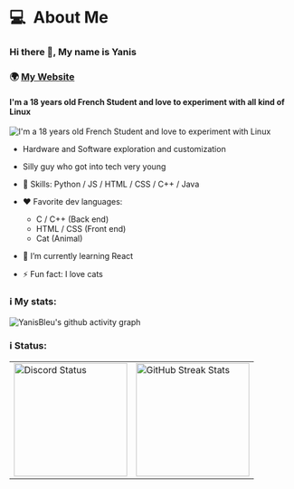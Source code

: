 <h1 style="display: flex; justify-content: space-between;">
  <div>
     <span align="left">💻&nbsp;&nbsp;About Me</span>
  </div>
</h1>

### Hi there 👋, My name is Yanis
### 🌍 [My Website](https://yanisbleu.github.io)
#### I'm a 18 years old French Student and love to experiment with all kind of Linux
![I'm a 18 years old French Student and love to experiment with Linux](https://i.pinimg.com/736x/88/d4/da/88d4da6416a1f3b9d65979c93efcd23d.jpg)


- Hardware and Software exploration and customization
- Silly guy who got into tech very young

  
- 🧠 Skills:  Python / JS / HTML / CSS / C++ / Java


- ❤️ Favorite dev languages:
   - C / C++ (Back end)
   - HTML / CSS (Front end)
   - Cat (Animal)


- 🌱 I’m currently learning React 
- ⚡ Fun fact: I love cats

### ℹ️ My stats:
![YanisBleu's github activity graph](https://github-readme-activity-graph.vercel.app/graph?username=YanisBleu&bg_color=000000&color=0C0CE0&line=000080&point=ffffff&area=true&hide_border=true)


### ℹ️ Status:

<table border="0" cellpadding="0" cellspacing="0">
  <tr>
    <td>
      <img src="https://lanyard.cnrad.dev/api/798310011335606315?borderRadius=3&bg=040457&idleMessage=&theme=dark&showDisplayName=true&animated=true" alt="Discord Status" height="200">
    </td>
    <td>
      <img src="https://streak-stats.demolab.com?user=YanisBleu&theme=dark&hide_border=true&border_radius=3&short_numbers=true&card_width=450&card_height=200" alt="GitHub Streak Stats" height="200">
    </td>
  </tr>
</table>

